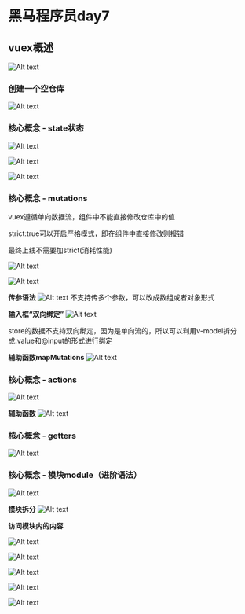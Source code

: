 # 黑马程序员day7

## vuex概述
![Alt text](image.png)

### 创建一个空仓库
![Alt text](image-1.png)

### 核心概念 - state状态
![Alt text](image-2.png)

![Alt text](image-3.png)

![Alt text](image-4.png)

### 核心概念 - mutations
vuex遵循单向数据流，组件中不能直接修改仓库中的值

strict:true可以开启严格模式，即在组件中直接修改则报错

最终上线不需要加strict(消耗性能)

![Alt text](image-5.png)

![Alt text](image-6.png)

**传参语法**
![Alt text](image-7.png)
不支持传多个参数，可以改成数组或者对象形式

**输入框“双向绑定”**
![Alt text](image-8.png)

store的数据不支持双向绑定，因为是单向流的，所以可以利用v-model拆分成:value和@input的形式进行绑定

**辅助函数mapMutations**
![Alt text](image-9.png)

### 核心概念 - actions
![Alt text](image-10.png)

**辅助函数**
![Alt text](image-11.png)

### 核心概念 - getters
![Alt text](image-12.png)

### 核心概念 - 模块module（进阶语法）
![Alt text](image-13.png)

**模块拆分**
![Alt text](image-14.png)

**访问模块内的内容**

![Alt text](image-15.png)

![Alt text](image-16.png)

![Alt text](image-17.png)

![Alt text](image-18.png)


![Alt text](image-19.png)




















































